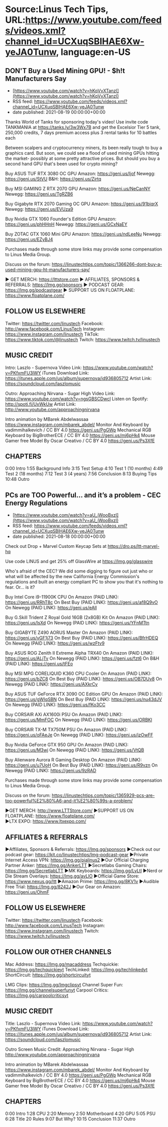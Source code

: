 # Source:Linus Tech Tips, URL:https://www.youtube.com/feeds/videos.xml?channel_id=UCXuqSBlHAE6Xw-yeJA0Tunw, language:en-US

## DON'T Buy a Used Mining GPU! - $h!t Manufacturers Say
 - [https://www.youtube.com/watch?v=hKqVvXTanzI](https://www.youtube.com/watch?v=hKqVvXTanzI)
 - RSS feed: https://www.youtube.com/feeds/videos.xml?channel_id=UCXuqSBlHAE6Xw-yeJA0Tunw
 - date published: 2021-08-19 00:00:00+00:00

Thanks World of Tanks for sponsoring today's video! Use invite code TANKMANIA at https://tanks.ly/3w3Wx7B and get the Excelsior Tier 5 tank, 250,000 credits, 7 days premium access plus 3 rental tanks for 10 battles each

Between scalpers and cryptocurrency miners, its been really tough to buy a graphics card. But soon, we could see a flood of used mining GPUs hitting the market- possibly at some pretty attractive prices. But should you buy a second hand GPU that's been used for crypto mining? 


Buy ASUS TUF RTX 3080 OC GPU
  Amazon: https://geni.us/Ijof
  Newegg: https://geni.us/StVU
  B&H: https://geni.us/Zirtq

Buy MSI GAMING Z RTX 2070 GPU
  Amazon: https://geni.us/NeCanNY
  Newegg: https://geni.us/TgRZB6

Buy Gigabyte RTX 2070 Gaming OC GPU
  Amazon: https://geni.us/91biqrX
  Newegg: https://geni.us/EVUza9

Buy Nvidia GTX 1060 Founder's Edition GPU
  Amazon: https://geni.us/phHHnH
  Newegg: https://geni.us/GCxNaEY

Buy ZOTAC GTX 1060 Mini GPU
  Amazon: https://geni.us/ndLeeNu
  Newegg: https://geni.us/EZyBJ4

Purchases made through some store links may provide some compensation to Linus Media Group.

Discuss on the forum: https://linustechtips.com/topic/1366266-dont-buy-a-used-mining-gpu-ht-manufacturers-say/

► GET MERCH: https://lttstore.com
► AFFILIATES, SPONSORS & REFERRALS: https://lmg.gg/sponsors
► PODCAST GEAR: https://lmg.gg/podcastgear
► SUPPORT US ON FLOATPLANE: https://www.floatplane.com/

FOLLOW US ELSEWHERE
---------------------------------------------------  
Twitter: https://twitter.com/linustech
Facebook: http://www.facebook.com/LinusTech
Instagram: https://www.instagram.com/linustech
TikTok: https://www.tiktok.com/@linustech
Twitch: https://www.twitch.tv/linustech

MUSIC CREDIT
---------------------------------------------------
Intro: Laszlo - Supernova
Video Link: https://www.youtube.com/watch?v=PKfxmFU3lWY
iTunes Download Link: https://itunes.apple.com/us/album/supernova/id936805712
Artist Link: https://soundcloud.com/laszlomusic

Outro: Approaching Nirvana - Sugar High
Video Link: https://www.youtube.com/watch?v=ngsGBSCDwcI
Listen on Spotify: http://spoti.fi/UxWkUw
Artist Link: http://www.youtube.com/approachingnirvana

Intro animation by MBarek Abdelwassaa https://www.instagram.com/mbarek_abdel/
Monitor And Keyboard by vadimmihalkevich / CC BY 4.0  https://geni.us/PgGWp
Mechanical RGB Keyboard by BigBrotherECE / CC BY 4.0 https://geni.us/mj6pHk4
Mouse Gamer free Model By Oscar Creativo / CC BY 4.0 https://geni.us/Ps3XfE

CHAPTERS
---------------------------------------------------  
0:00 Intro
1:55 Background Info
3:15 Test Setup
4:10 Test 1 (10 months)
4:49 Test 2 (18 months)
7:12 Test 3 (4 years)
7:56 Conclusion
8:13 Buying Tips
10:48 Outro

## PCs are TOO Powerful… and it’s a problem - CEC Energy Regulations
 - [https://www.youtube.com/watch?v=aU_jWooBxzI](https://www.youtube.com/watch?v=aU_jWooBxzI)
 - RSS feed: https://www.youtube.com/feeds/videos.xml?channel_id=UCXuqSBlHAE6Xw-yeJA0Tunw
 - date published: 2021-08-18 00:00:00+00:00

Check out Drop + Marvel Custom Keycap Sets at https://dro.ps/ltt-marvel-hq

Use code LINUS and get 25% off GlassWire at https://lmg.gg/glasswire

Who's afraid of the CEC? We did some digging to figure out just who or what will be affected by the new California Energy Commission's regulations and built an energy compliant PC to show you that it's nothing to fear. Or... is it?

Buy Intel Core i9-11900K CPU
On Amazon (PAID LINK): https://geni.us/RRhT8c
On Best Buy (PAID LINK): https://geni.us/af8Q9vO
On Newegg (PAID LINK): https://geni.us/eAll

Buy G.Skill Trident Z Royal Gold 16GB (2x8GB) Kit 
On Amazon (PAID LINK): https://geni.us/lsXd
On Newegg (PAID LINK): https://geni.us/YFnMTtn

Buy GIGABYTE Z490 AORUS Master
On Amazon (PAID LINK): https://geni.us/vGF1j73
On Best Buy (PAID LINK): https://geni.us/BfrHDEQ
On Newegg (PAID LINK): https://geni.us/wzFtv9

Buy ASUS ROG Zenith II Extreme Alpha TRX40
On Amazon (PAID LINK): https://geni.us/ALjTv
On Newegg (PAID LINK): https://geni.us/fzt6
On B&H (PAID LINK): https://geni.us/tFEo

Buy MSI MPG CORELIQUID K360 CPU Cooler
On Amazon (PAID LINK): https://geni.us/bZC8
On Best Buy (PAID LINK): https://geni.us/OB7DUv8
On Newegg (PAID LINK): https://geni.us/AXkrCy

Buy ASUS TUF GeForce RTX 3090 OC Edition GPU
On Amazon (PAID LINK): https://geni.us/gWIqSBN
On Best Buy (PAID LINK): https://geni.us/nu43dJV
On Newegg (PAID LINK): https://geni.us/fKo3CC

Buy CORSAIR AXi AX1600i PSU
On Amazon (PAID LINK): https://geni.us/MmFOC
On Newegg (PAID LINK): https://geni.us/ORBKl

Buy CORSAIR TX-M TX750M PSU
On Amazon (PAID LINK): https://geni.us/oFAeJe
On Newegg (PAID LINK): https://geni.us/jzOwFF

Buy Nvidia GeForce GTX 950 GPU
On Amazon (PAID LINK): https://geni.us/M3wj
On Newegg (PAID LINK): https://geni.us/VtQB

Buy Alienware Aurora R Gaming Desktop
On Amazon (PAID LINK): https://geni.us/u7UoH
On Best Buy (PAID LINK): https://geni.us/R9vzn
On Newegg (PAID LINK): https://geni.us/9zRAD

Purchases made through some store links may provide some compensation to Linus Media Group.

Discuss on the forum: https://linustechtips.com/topic/1365929-pcs-are-too-powerful%E2%80%A6-and-it%E2%80%99s-a-problem/


►GET MERCH: http://www.LTTStore.com/
►SUPPORT US ON FLOATPLANE: https://www.floatplane.com/  
►LTX EXPO: https://www.ltxexpo.com/   

AFFILIATES & REFERRALS
---------------------------------------------------
►Affiliates, Sponsors & Referrals: https://lmg.gg/sponsors
►Check out our podcast gear: https://kit.co/linustechtips/lmg-podcast-gear
►Private Internet Access VPN: https://lmg.gg/pialinus2
►Our Official Charging Partner Anker: https://lmg.gg/AnkerLTT
►Secretlabs Gaming Chairs: https://lmg.gg/SecretlabLTT
►MK Keyboards: https://lmg.gg/LyLtl
►Nerd or Die Stream Overlays: https://lmg.gg/avLlO
►Official Game Store: https://www.nexus.gg/ltt
►Amazon Prime: https://lmg.gg/8KV1v
►Audible Free Trial: https://lmg.gg/8242J
►Our Gear on Amazon: https://geni.us/OhmF

FOLLOW US ELSEWHERE
---------------------------------------------------  
Twitter: https://twitter.com/linustech
Facebook: http://www.facebook.com/LinusTech
Instagram: https://www.instagram.com/linustech
Twitch: https://www.twitch.tv/linustech

FOLLOW OUR OTHER CHANNELS
---------------------------------------------------  
Mac Address: https://lmg.gg/macaddress
Techquickie: https://lmg.gg/techquickieyt
TechLinked: https://lmg.gg/techlinkedyt
ShortCircuit: https://lmg.gg/shortcircuityt

LMG Clips: https://lmg.gg/lmgclipsyt
Channel Super Fun: https://lmg.gg/channelsuperfunyt
Carpool Critics: https://lmg.gg/carpoolcriticsyt

MUSIC CREDIT
---------------------------------------------------  
Title: Laszlo - Supernova
Video Link: https://www.youtube.com/watch?v=PKfxmFU3lWY
iTunes Download Link: https://itunes.apple.com/us/album/supernova/id936805712
Artist Link: https://soundcloud.com/laszlomusic

Outro Screen Music Credit: Approaching Nirvana - Sugar High http://www.youtube.com/approachingnirvana

Intro animation by MBarek Abdelwassaa https://www.instagram.com/mbarek_abdel/
Monitor And Keyboard by vadimmihalkevich / CC BY 4.0  https://geni.us/PgGWp
Mechanical RGB Keyboard by BigBrotherECE / CC BY 4.0 https://geni.us/mj6pHk4
Mouse Gamer free Model By Oscar Creativo / CC BY 4.0 https://geni.us/Ps3XfE

CHAPTERS
---------------------------------------------------  
0:00 Intro
1:28 CPU
2:20 Memory
2:50 Motherboard
4:20 GPU
5:05 PSU
6:28 Title 20 Rules
9:07 But Why?
10:15 Conclusion
11:37 Outro

